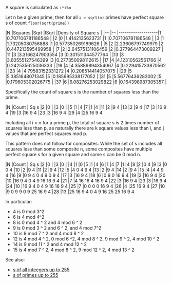 ﻿A square  is calculated as `i*i%n`

Let n be a given prime, then for all `i > sqrt(n)` primes have perfect square s of count `floor(sqrt(prime))`

|N	|Squares	|Sqrt				|ISqrt	|Density of Square s	|
|--	|--				|-------------------|1		|0.707106781186548			|
|2 	|0 				|1.4142135623731	|1		|0.707106781186548			|
|3 	|1 				|1.73205080756888	|1		|0.577350269189626			|
|5 	|2 				|2.23606797749979	|2		|0.447213595499958			|
|7 	|2 				|2.64575131106459	|2		|0.377964473009227			|
|11	|3 				|3.3166247903554	|3		|0.301511344577764			|
|13	|3 				|3.60555127546399	|3		|0.277350098112615			|
|17	|4 				|4.12310562561766	|4		|0.242535625036333			|
|19	|4 				|4.35889894354067	|4		|0.229415733870562			|
|23	|4 				|4.79583152331272	|4		|0.208514414057075			|
|29	|5 				|5.3851648071345	|5		|0.185695338177052			|
|31	|5 				|5.56776436283002	|5		|0.179605302026775			|
|37	|6 				|6.08276253029822	|6		|0.164398987305357			|


Specifically the count of square s is the number of squares less than the prime.

|N	|Count	| Sq s
|2	|0		|
|3	|0		|
|5	|1		|4
|7	|1		|4
|11	|2		|9		4
|13	|2		|9		4
|17	|3		|16		9	4
|19	|3		|16		9	4
|23	|3		|16		9	4
|29	|4		|25		16	9	4

Including all i < n for a prime p, the total of square s is 2 times number of squares less than p,
as naturally there are k square values less than i, and j values that are perfect squares mod p.

This pattern does not follow for composites. While the set of s includes all squares less than some composite n,
some composites have multiple perfect square s for a given square and some s can be 0 mod n.


|N	|Count	| Sq s
|2	|0		|
|3	|0		|
|4	|1		|0
|5	|1		|4
|6	|1		|4
|7	|1		|4
|8	|2		|0	4
|9	|3		|0	0	4
|10	|2		|9	4
|11	|2		|9	4
|12	|5		|4	0	4	9	4
|13	|2		|9	4
|14	|2		|9	4
|15	|4		|4	4	9	4
|16	|9		|0	9	4	0	4	9	0	9	4
|17	|3		|16	9	4
|18	|6		|0	9	0	16	9	4
|19	|3		|16	9	4
|20	|10		|16	9	4	0	4	9	16	16	9	4
|21	|7		|4	16	16	4	16	9	4
|22	|3		|16	9	4
|23	|3		|16	9	4
|24	|10		|16	9	4	0	4	9	16	16	9	4
|25	|7		|0	0	0	0	16	9	4
|26	|4		|25	16	9	4
|27	|10		|9	0	9	9	0	9	25	16	9	4
|28	|13		|25	16	9	4	0	4	9	16	25	25	16	9	4

In particular:
- 4 is 0 mod 3^2
- 6 is 4 mod 4^2
- 8 is 0 mod 4 ^ 2 and 4 mod 6 ^ 2
- 9 is 0 mod 3 ^ 2 and 6 ^ 2, and 4 mod 7^2
- 10 is 9 mod 7 ^ 2 and 4 mod 8 ^ 2
- 12 is 4 mod 4 ^ 2, 0 mod 6 ^2, 4 mod 8 ^ 2, 9 mod 9 ^ 2, 4 mod 10 ^ 2
- 14 is 9 mod 11 ^ 2 and 4 mod 12 ^ 2
- 15 is 4 mod 7 ^ 2, 4 mod 8 ^ 2, 9 mod 12 ^ 2, 4 mod 13 ^ 2

See also:
- [s of all inteegers up to 255](Quadratics-255.md)
- [s of primes up to 255](QuadraticsPrime-255.md)